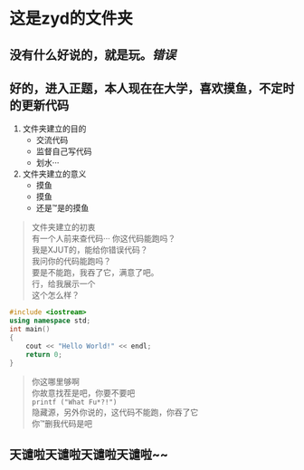 # 这是zyd的文件夹
## 没有什么好说的，就是玩。***错误***
## 好的，进入正题，本人现在在大学，喜欢摸鱼，不定时的更新代码  
1. 文件夹建立的目的
    * 交流代码
    * 监督自己写代码
    * 划水···
2. 文件夹建立的意义
    * 摸鱼
    * 摸鱼
    * 还是™是的摸鱼
> 文件夹建立的初衷  
> 有一个人前来查代码···
> 你这代码能跑吗？  
> 我是XJUT的，能给你错误代码？  
> 我问你的代码能跑吗？  
> 要是不能跑，我吞了它，满意了吧。  
> 行，给我展示一个  
> 这个怎么样？  
~~~C++
#include <iostream>
using namespace std;
int main()
{
    cout << "Hello World!" << endl;
    return 0;
}
~~~
> 你这哪里够啊      
> 你故意找茬是吧，你要不要吧    
`printf ("What Fu*?!")`  
> 隐藏源，另外你说的，这代码不能跑，你吞了它  
> 你™删我代码是吧  
  ## 天谴啦天谴啦天谴啦天谴啦~~  







